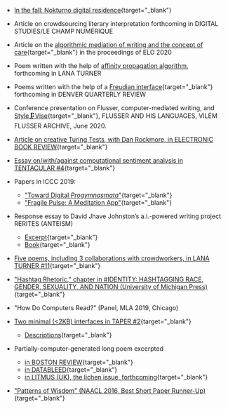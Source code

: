 
* [In the fall: Nokturno digital
residence](https://nokturno.fi/en/news/our-poet-in-digital-residence-2020-is-kyle-booten){target="_blank"}

* Article on crowdsourcing literary interpretation forthcoming in DIGITAL STUDIES/LE CHAMP NUMÉRIQUE

* Article on the [algorithmic mediation of writing and the concept of care](https://stars.library.ucf.edu/elo2020/asynchronous/proceedingspapers/11/){target="_blank"} in the proceedings of ELO 2020

* Poem written with the help of [affinity propagation algorithm](https://stats.stackexchange.com/questions/123060/clustering-a-long-list-of-strings-words-into-similarity-groups/158090#158090), forthcoming in LANA TURNER

* Poems written with the help of a [Freudian interface](https://taper.badquar.to/2/parapraxis_mirror.html){target="_blank"} forthcoming in DENVER QUARTERLY REVIEW

* Conference presentation on Flusser, computer-mediated writing, and [Style🗜Vise](https://github.com/kbooten/stylevise){target="_blank"}, FLUSSER AND HIS LANGUAGES, VILÉM FLUSSER ARCHIVE, June 2020.

* [Article on creative Turing Tests, with Dan Rockmore, in ELECTRONIC BOOK REVIEW](https://electronicbookreview.com/essay/the-anxiety-of-imitation-on-the-boringness-of-creative-turing-tests/){target="_blank"}

* [Essay on/with/against computational sentiment analysis in
TENTACULAR \#4](https://www.tentacularmag.com/issue-4a/kyle-booten){target="_blank"}

* Papers in ICCC 2019:
    * ["Toward Digital *Progymnasmata*"](http://computationalcreativity.net/iccc2019/assets/iccc_proceedings_2019.pdf#page=15){target="_blank"}
    * ["Fragile Pulse: A Meditation App"](http://computationalcreativity.net/iccc2019/assets/iccc_proceedings_2019.pdf#page=368){target="_blank"}
  
* Response essay to David Jhave Johnston’s
a.i.-powered writing project RERITES (ANTEISM)
    * [Excerpt](resources/reritespaper.pdf){target="_blank"}
    * [Book](https://www.anteism.com/shop/rerites-raw-output-responses-david-jhave-johnston){target="_blank"}
  
* [Five poems, including 3 collaborations with crowdworkers, in LANA TURNER \#11](http://www.lanaturnerjournal.com/v/vspfiles/downloadables/Lana_Turner_No_11.pdf#page=242){target="_blank"}

* ["Hashtag Rhetoric," chapter in \#IDENTITY: HASHTAGGING RACE, GENDER, SEXUALITY, AND
NATION (University of Michigan
Press)](https://www.fulcrum.org/epubs/zp38wf11f?locale=en#/OEBPS/DeKosnik-0021.xhtml%23ch11){target="_blank"}
  
* "How Do Computers Read?" (Panel, MLA 2019, Chicago)
  
* [Two minimal (&lt;2KB) interfaces in TAPER
\#2](http://taper.badquar.to/2/){target="_blank"}
    * [Descriptions](resources/taper2expl.txt){target="_blank"}
  
* Partially-computer-generated long poem excerpted
    - [in BOSTON REVIEW](https://store.bostonreview.net/media/1621.pdf){target="_blank"}
    - [in DATABLEED](https://www.datableedzine.com/kyle-booten-issue-11){target="_blank"}
    - [in LITMUS (UK), the lichen issue, forthcoming](https://www.litmuspublishing.co.uk/Submissions){target="_blank"}
  
* ["Patterns of
Wisdom" (NAACL 2016, Best Short Paper Runner-Up)](https://www.aclweb.org/anthology/N16-1134.pdf){target="_blank"}
  

<!-- * [Two small
poems, one with autocompletions (WESTERN HUMANITIES REVIEW)](http://www.westernhumanitiesreview.com/summer17/kyle-booten/){target="_blank"} -->

<!-- * [Partially computer-generated
verse](https://kylebooten.files.wordpress.com/2018/07/kbooten_what_nature_final.pdf "kbooten_what_nature_final")
in [BOSTON
REVIEW](https://store.bostonreview.net/backissues/what-nature), and more
in [DATABLEED](https://www.datableedzine.com/kyle-booten-issue-11). -->

<!-- * [A psychotechnological poetry
workshop](https://medium.com/the-operating-system/10-tries-100-poems-take-1-field-notes-psychotechnologies-of-care-algorithms-of-attention-db48f6a3043d)
(with Alex Juhasz)

* [Two
poems, one computer-generated](https://poorclaudia.org/online/kyle-booten-two-poems.html)(POOR
CLAUDIA)

* [A traversal of Google
Maps](https://kylebooten.files.wordpress.com/2017/01/laminations_fence.pdf)([FENCE
\#32](https://reader.exacteditions.com/issues/62336/spread/1)) -->


<!-- 
* [Metaphor and word
vectors](https://kylebooten.files.wordpress.com/2017/01/clfl2016_draft_proceedings.pdf)
(NAACL 2016, Comp. Linguistics for Literature Workshop)

* [Neurotic neural
networks](https://kylebooten.files.wordpress.com/2017/01/trueapothecary_minimal.pdf)
(presented at ELO 2016, Victoria, BC)

* [JUST](http://justzine.com/) (a “[Brutalist
website](http://brutalistwebsites.com/justzine.com_2/)“) -->
